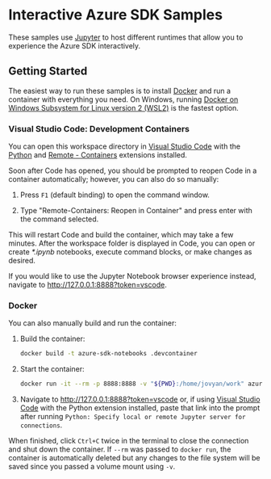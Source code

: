 # Interactive Azure SDK Samples

These samples use [Jupyter](https://jupyter.org) to host different runtimes that allow you to experience the Azure SDK interactively.

## Getting Started

The easiest way to run these samples is to install [Docker](https://docker.com) and run a container with everything you need. On Windows, running [Docker on Windows Subsystem for Linux version 2 (WSL2)](https://docs.docker.com/docker-for-windows/wsl) is the fastest option.

### Visual Studio Code: Development Containers

You can open this workspace directory in [Visual Studio Code](https://code.visualstudio.com) with the [Python](https://marketplace.visualstudio.com/items?itemName=ms-python.python) and [Remote - Containers](https://marketplace.visualstudio.com/items?itemName=ms-vscode-remote.remote-containers) extensions installed.

Soon after Code has opened, you should be prompted to reopen Code in a container automatically; however, you can also do so manually:

1. Press `F1` (default binding) to open the command window.

2. Type "Remote-Containers: Reopen in Container" and press enter with the command selected.

This will restart Code and build the container, which may take a few minutes. After the workspace folder is displayed in Code, you can open or create _\*.ipynb_ notebooks, execute command blocks, or make changes as desired.

If you would like to use the Jupyter Notebook browser experience instead, navigate to <http://127.0.0.1:8888?token=vscode>.

### Docker

You can also manually build and run the container:

1. Build the container:

   ```bash
   docker build -t azure-sdk-notebooks .devcontainer
   ```

2. Start the container:

   ```bash
   docker run -it --rm -p 8888:8888 -v "${PWD}:/home/jovyan/work" azure-sdk-notebooks
   ```

3. Navigate to <http://127.0.0.1:8888?token=vscode> or, if using [Visual Studio Code](https://code.visualstudio.com) with the Python extension installed, paste that link into the prompt after running `Python: Specify local or remote Jupyter server for connections`.

When finished, click `Ctrl+C` twice in the terminal to close the connection and shut down the container. If `--rm` was passed to `docker run`, the container is automatically deleted but any changes to the file system will be saved since you passed a volume mount using `-v`.
